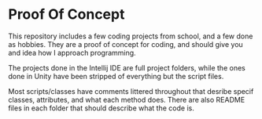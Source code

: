 # Proof Of Concept

This repository includes a few coding projects from school, and a few done as hobbies. 
They are a proof of concept for coding, and should give you and idea how I approach programming.

The projects done in the Intellij IDE are full project folders, while the ones done in Unity have been stripped of everything but the script files. 

Most scripts/classes have comments littered throughout that desribe specif classes, attributes, and what each method does. 
There are also README files in each folder that should describe what the code is. 
